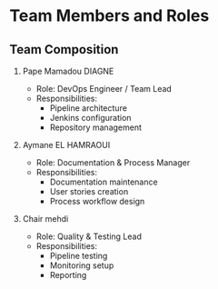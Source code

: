 # Team Members and Roles

## Team Composition

1. Pape Mamadou DIAGNE

   - Role: DevOps Engineer / Team Lead
   - Responsibilities:
     - Pipeline architecture
     - Jenkins configuration
     - Repository management

2. Aymane EL HAMRAOUI

   - Role: Documentation & Process Manager
   - Responsibilities:
     - Documentation maintenance
     - User stories creation
     - Process workflow design

3. Chair mehdi
   - Role: Quality & Testing Lead
   - Responsibilities:
     - Pipeline testing
     - Monitoring setup
     - Reporting
